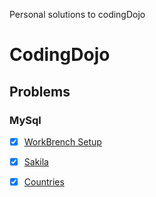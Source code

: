 Personal solutions to codingDojo

# CodingDojo

## Problems 

### MySql
- [x] [WorkBrench Setup](Java/mysql/setup-workbrench/setup.query.sql)
- [x] [Sakila](Java/mysql/sakila/sakila.query.sql)
- [x] [Countries](Java/mysql/countries/countries.query.sql)
      

